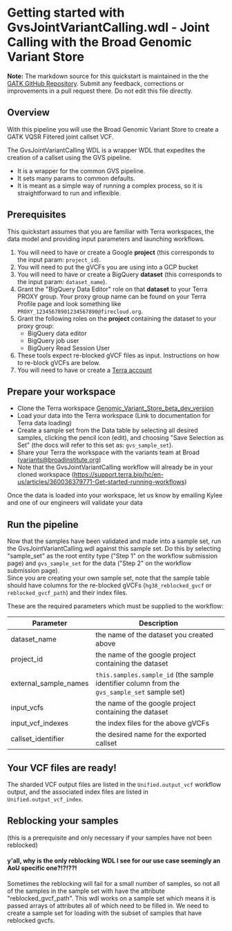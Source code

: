 
# Getting started with GvsJointVariantCalling.wdl - Joint Calling with the Broad Genomic Variant Store

**Note:** The markdown source for this quickstart is maintained in the the  [GATK GitHub Repository](https://github.com/broadinstitute/gatk/blob/ah_var_store/scripts/variantstore/wdl/README.md). Submit any feedback, corrections or improvements in a pull request there.  Do not edit this file directly.


## Overview
With this pipeline you will use the Broad Genomic Variant Store to create a GATK VQSR Filtered joint callset VCF.

The GvsJointVariantCalling WDL is a wrapper WDL that expedites the creation of a callset using the GVS pipeline.
* It is a wrapper for the common GVS pipeline.
* It sets many params to common defaults.
* It is meant as a simple way of running a complex process, so it is straightforward to run and inflexible.


## Prerequisites
This quickstart assumes that you are familiar with Terra workspaces, the data model and providing input parameters and launching workflows.

1. You will need to have or create a Google **project**  (this corresponds to the input param: `project_id`).
2. You will need to put the gVCFs you are using into a GCP bucket
3. You will need to have or create a BigQuery **dataset** (this corresponds to the input param: `dataset_name`).
4. Grant the "BigQuery Data Editor" role on that **dataset** to your Terra PROXY group.  Your proxy group name can be found on your Terra Profile page and look something like `PROXY_12345678901234567890@firecloud.org`.
5. Grant the following roles on the **project** containing the dataset to your proxy group:
    - BigQuery data editor
    - BigQuery job user
    - BigQuery Read Session User
6. These tools expect re-blocked gVCF files as input. Instructions on how to re-block gVCFs are below.
7. You will need to have or create a [Terra account](https://app.terra.bio/)


## Prepare your workspace 
* Clone the Terra workspace [Genomic\_Variant\_Store\_beta\_dev\_version](https://app.terra.bio/#workspaces/help-terra/Genomic%20Variant%20Store%20beta%20dev%20version)
* Load your data into the Terra workspace (Link to documentation for Terra data loading)
* Create a sample set from the Data table by selecting all desired samples, clicking the pencil icon (edit), and choosing "Save Selection as Set" (the docs will refer to this set as: `gvs_sample_set`).
* Share your Terra the workspace with the variants team at Broad (variants@broadinstitute.org)
* Note that the GvsJointVariantCalling workflow will already be in your cloned workspace (https://support.terra.bio/hc/en-us/articles/360036379771-Get-started-running-workflows)

Once the data is loaded into your workspace, let us know by emailing Kylee and one of our engineers will validate your data


## Run the pipeline
Now that the samples have been validated and made into a sample set, run the GvsJointVariantCalling.wdl against this sample set.
Do this by selecting "sample_set" as the root entity type ("Step 1" on the workflow submission page) and `gvs_sample_set` for the data ("Step 2" on the workflow submission page).  
Since you are creating your own sample set, note that the sample table should have columns for the re-blocked gVCFs (`hg38_reblocked_gvcf` or `reblocked_gvcf_path`) and their index files.


These are the required parameters which must be supplied to the workflow:

| Parameter             | Description                                                                                    |
|-----------------------|------------------------------------------------------------------------------------------------|
| dataset_name          | the name of the dataset you created above                                                      |
| project_id            | the name of the google project containing the dataset                                          |
| external_sample_names | `this.samples.sample_id` (the sample identifier column from the `gvs_sample_set` sample set)   |
| input_vcfs            | the name of the google project containing the dataset                                          |
| input_vcf_indexes     | the index files for the above gVCFs                                                            |
| callset_identifier    | the desired name for the exported callset                                                      |



## Your VCF files are ready!
The sharded VCF output files are listed in the `Unified.output_vcf` workflow output, and the associated index files are listed in `Unified.output_vcf_index`.



## Reblocking your samples 
(this is a prerequisite and only necessary if your samples have not been reblocked)

#### y'all, why is the only reblocking WDL I see for our use case seemingly an AoU specific one?!?!??!

Sometimes the reblocking will fail for a small number of samples, so not all of the samples in the sample set with have the attribute "reblocked\_gvcf\_path". This wdl works on a sample set which means it is passed arrays of attributes all of which need to be filled in. 
We need to create a sample set for loading with the subset of samples that have reblocked gvcfs. 